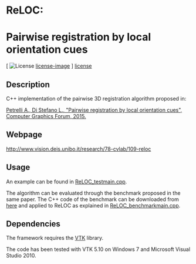 # ReLOC:
# Pairwise registration by local orientation cues

[ ![License] [license-image] ] [license]

[license-image]: https://img.shields.io/badge/license-gpl-green.svg?style=flat
[license]: https://github.com/aliosciapetrelli/ReLOC/blob/master/LICENSE

Description
-----------
C++ implementation of the pairwise 3D registration algorithm proposed in:

[Petrelli A., Di Stefano L., "Pairwise registration by local orientation cues", Computer Graphics Forum, 2015.](http://onlinelibrary.wiley.com/doi/10.1111/cgf.12732/epdf)

Webpage
-----------
http://www.vision.deis.unibo.it/research/78-cvlab/109-reloc

Usage
-----------
An example can be found in [ReLOC_testmain.cpp](https://github.com/aliosciapetrelli/ReLOC/blob/master/ReLOC_testmain.cpp).

The algorithm can be evaluated through the benchmark proposed in the same paper. The C++ code of the benchmark can be downloaded from [here](https://github.com/aliosciapetrelli/Pairwise3DRegistrationEvaluation) and applied to ReLOC as explained in [ReLOC_benchmarkmain.cpp](https://github.com/aliosciapetrelli/ReLOC/blob/master/ReLOC_benchmarkmain.cpp).

Dependencies
-----------
The framework requires the [VTK](http://www.vtk.org/) library.

The code has been tested with VTK 5.10 on Windows 7 and Microsoft Visual Studio 2010.
